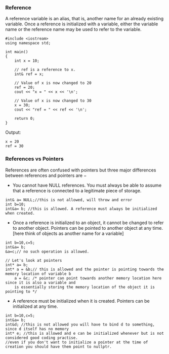 ### Reference
A reference variable is an alias, that is, another name for an already existing variable. Once a reference is initialized with a variable, either the variable name or the reference name may be used to refer to the variable.
```
#include <iostream>
using namespace std;
 
int main()
{
    int x = 10;
 
    // ref is a reference to x.
    int& ref = x;
 
    // Value of x is now changed to 20
    ref = 20;
    cout << "x = " << x << '\n';
 
    // Value of x is now changed to 30
    x = 30;
    cout << "ref = " << ref << '\n';
 
    return 0;
}
```
Output:
```
x = 20
ref = 30
```
### References vs Pointers
References are often confused with pointers but three major differences between references and pointers are −

- You cannot have NULL references. You must always be able to assume that a reference is connected to a legitimate piece of storage.
```
int& a= NULL;//this is not allowed, will throw and error
int b=10;
int&a= b; //this is allowed. A reference must always be initialized when created. 
```
- Once a reference is initialized to an object, it cannot be changed to refer to another object. Pointers can be pointed to another object at any time.\[here think of objects as another name for a variable]
```
int b=10,c=5;
int&a= b;
&a=c;// no such operation is allowed. 

// Let's look at pointers
int* a= b;
int* a = &b;// this is allowed and the pointer is pointing towards the memory location of variable b
	a = &c; /* pointer can point towards another memory location here since it is also a variable and 
	is essentially storing the memory location of the object it is pointing to */
 ```
- A reference must be initialized when it is created. Pointers can be initialized at any time.
```
int b=10,c=5;
int&a= b;
int&d; //this is not allowed you will have to bind d to something, since d itself has no memory 
int* e; //this is allowed and e can be initialized whenever but is not considered good coding practise. 
//even if you don't want to initialize a pointer at the time of creation you should have them point to nullptr. 
```

